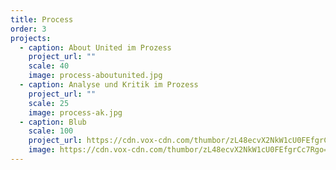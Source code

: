 ```yaml
---
title: Process
order: 3
projects:
  - caption: About United im Prozess
    project_url: ""
    scale: 40
    image: process-aboutunited.jpg
  - caption: Analyse und Kritik im Prozess
    project_url: ""
    scale: 25
    image: process-ak.jpg
  - caption: Blub
    scale: 100
    project_url: https://cdn.vox-cdn.com/thumbor/zL48ecvX2NkW1cU0FEfgrCc7Rgo=/0x0:900x500/920x613/filters:focal(378x178:522x322):format(webp)/cdn.vox-cdn.com/uploads/chorus_image/image/49493993/this-is-fine.0.jpg
    image: https://cdn.vox-cdn.com/thumbor/zL48ecvX2NkW1cU0FEfgrCc7Rgo=/0x0:900x500/920x613/filters:focal(378x178:522x322):format(webp)/cdn.vox-cdn.com/uploads/chorus_image/image/49493993/this-is-fine.0.jpg
---
```

